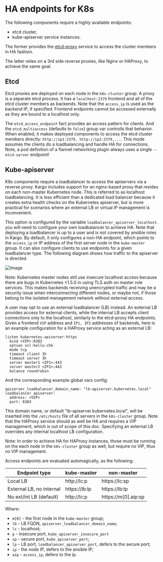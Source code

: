 HA endpoints for K8s
====================

The following components require a highly available endpoints:
* etcd cluster,
* kube-apiserver service instances.

The former provides the
[etcd-proxy](https://coreos.com/etcd/docs/latest/proxy.html) service to access
the cluster members in HA fashion.

The latter relies on a 3rd side reverse proxies, like Nginx or HAProxy, to
achieve the same goal.

Etcd
----

Etcd proxies are deployed on each node in the `k8s-cluster` group. A proxy is
a separate etcd process. It has a `localhost:2379` frontend and all of the etcd
cluster members as backends. Note that the `access_ip` is used as the backend
IP, if specified. Frontend endpoints cannot be accessed externally as they are
bound to a localhost only.

The `etcd_access_endpoint` fact provides an access pattern for clients. And the
`etcd_multiaccess` (defaults to `false`) group var controlls that behavior.
When enabled, it makes deployed components to access the etcd cluster members
directly: `http://ip1:2379, http://ip2:2379,...`. This mode assumes the clients
do a loadbalancing and handle HA for connections. Note, a pod definition of a
flannel networking plugin always uses a single `--etcd-server` endpoint!


Kube-apiserver
--------------

K8s components require a loadbalancer to access the apiservers via a reverse
proxy. Kargo includes support for an nginx-based proxy that resides on each
non-master Kubernetes node. This is referred to as localhost loadbalancing. It
is less efficient than a dedicated load balancer because it creates extra
health checks on the Kubernetes apiserver, but is more practical for scenarios
where an external LB or virtual IP management is inconvenient.

This option is configured by the variable `loadbalancer_apiserver_localhost`.
you will need to configure your own loadbalancer to achieve HA. Note that
deploying a loadbalancer is up to a user and is not covered by ansible roles
in Kargo. By default, it only configures a non-HA endpoint, which points to
the `access_ip` or IP address of the first server node in the `kube-master`
group. It can also configure clients to use endpoints for a given loadbalancer
type. The following diagram shows how traffic to the apiserver is directed.

![Image](figures/loadbalancer_localhost.png?raw=true)

  Note: Kubernetes master nodes still use insecure localhost access because
  there are bugs in Kubernetes <1.5.0 in using TLS auth on master role
  services. This makes backends receiving unencrypted traffic and may be a
  security issue when interconnecting different nodes, or maybe not, if those
  belong to the isolated management network without external access.

A user may opt to use an external loadbalancer (LB) instead. An external LB
provides access for external clients, while the internal LB accepts client
connections only to the localhost, similarly to the etcd-proxy HA endpoints.
Given a frontend `VIP` address and `IP1, IP2` addresses of backends, here is
an example configuration for a HAProxy service acting as an external LB:
```
listen kubernetes-apiserver-https
  bind <VIP>:8383
  option ssl-hello-chk
  mode tcp
  timeout client 3h
  timeout server 3h
  server master1 <IP1>:443
  server master2 <IP2>:443
  balance roundrobin
```

And the corresponding example global vars config:
```
apiserver_loadbalancer_domain_name: "lb-apiserver.kubernetes.local"
loadbalancer_apiserver:
  address: <VIP>
  port: 8383
```

This domain name, or default "lb-apiserver.kubernetes.local", will be inserted
into the `/etc/hosts` file of all servers in the `k8s-cluster` group. Note that
the HAProxy service should as well be HA and requires a VIP management, which
is out of scope of this doc. Specifying an external LB overrides any internal
localhost LB configuration.

  Note: In order to achieve HA for HAProxy instances, those must be running on
  the each node in the `k8s-cluster` group as well, but require no VIP, thus
  no VIP management.

Access endpoints are evaluated automagically, as the following:

| Endpoint type                | kube-master   | non-master          |
|------------------------------|---------------|---------------------|
| Local LB                     | http://lc:p   | https://lc:sp       |
| External LB, no internal     | https://lb:lp | https://lb:lp       |
| No ext/int LB (default)      | http://lc:p   | https://m[0].aip:sp |

Where:
* `m[0]` - the first node in the `kube-master` group;
* `lb` - LB FQDN, `apiserver_loadbalancer_domain_name`;
* `lc` - localhost;
* `p` - insecure port, `kube_apiserver_insecure_port`
* `sp` - secure port, `kube_apiserver_port`;
* `lp` - LB port, `loadbalancer_apiserver.port`, defers to the secure port;
* `ip` - the node IP, defers to the ansible IP;
* `aip` - `access_ip`, defers to the ip.
